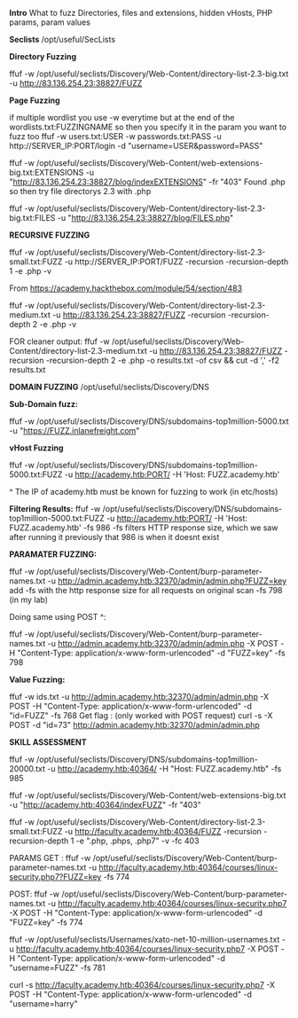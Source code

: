 **Intro**
What to fuzz
Directories, files and extensions, hidden vHosts, PHP params, param values

**Seclists**
/opt/useful/SecLists

**Directory Fuzzing**

ffuf -w /opt/useful/seclists/Discovery/Web-Content/directory-list-2.3-big.txt -u http://83.136.254.23:38827/FUZZ

**Page Fuzzing**

if multiple wordlist you use -w everytime but at the end of the wordlists.txt:FUZZINGNAME so then you specify it in the param you want to fuzz too
ffuf -w users.txt:USER -w passwords.txt:PASS -u http://SERVER_IP:PORT/login -d "username=USER&password=PASS"

ffuf -w /opt/useful/seclists/Discovery/Web-Content/web-extensions-big.txt:EXTENSIONS -u "http://83.136.254.23:38827/blog/indexEXTENSIONS" -fr "403"
Found .php so then try file directorys 2.3 with .php

ffuf -w /opt/useful/seclists/Discovery/Web-Content/directory-list-2.3-big.txt:FILES -u "http://83.136.254.23:38827/blog/FILES.php"



**RECURSIVE FUZZING**

ffuf -w /opt/useful/seclists/Discovery/Web-Content/directory-list-2.3-small.txt:FUZZ -u http://SERVER_IP:PORT/FUZZ -recursion -recursion-depth 1 -e .php -v

From <https://academy.hackthebox.com/module/54/section/483> 

ffuf -w /opt/useful/seclists/Discovery/Web-Content/directory-list-2.3-medium.txt -u http://83.136.254.23:38827/FUZZ -recursion -recursion-depth 2 -e .php -v

FOR cleaner output:
ffuf -w /opt/useful/seclists/Discovery/Web-Content/directory-list-2.3-medium.txt -u http://83.136.254.23:38827/FUZZ -recursion -recursion-depth 2 -e .php -o results.txt -of csv && cut -d ',' -f2 results.txt


**DOMAIN FUZZING**
/opt/useful/seclists/Discovery/DNS

**Sub-Domain fuzz:**

ffuf -w /opt/useful/seclists/Discovery/DNS/subdomains-top1million-5000.txt -u "https://FUZZ.inlanefreight.com"

**vHost Fuzzing**

ffuf -w /opt/useful/seclists/Discovery/DNS/subdomains-top1million-5000.txt:FUZZ -u http://academy.htb:PORT/ -H 'Host: FUZZ.academy.htb'

^ The IP of academy.htb must be known for fuzzing to work (in etc/hosts)

**Filtering Results:**
ffuf -w /opt/useful/seclists/Discovery/DNS/subdomains-top1million-5000.txt:FUZZ -u http://academy.htb:PORT/ -H 'Host: FUZZ.academy.htb' -fs 986
-fs filters HTTP response size, which we saw after running it previously that 986 is when it doesnt exist




**PARAMATER FUZZING:**

ffuf -w /opt/useful/seclists/Discovery/Web-Content/burp-parameter-names.txt -u http://admin.academy.htb:32370/admin/admin.php?FUZZ=key
add -fs with the http response size for all requests on original scan -fs 798 (in my lab)

Doing same using POST ^:

ffuf -w /opt/useful/seclists/Discovery/Web-Content/burp-parameter-names.txt -u http://admin.academy.htb:32370/admin/admin.php -X POST -H "Content-Type: application/x-www-form-urlencoded" -d "FUZZ=key" -fs 798


**Value Fuzzing:**

ffuf -w ids.txt -u http://admin.academy.htb:32370/admin/admin.php -X POST -H "Content-Type: application/x-www-form-urlencoded" -d "id=FUZZ" -fs 768
Get flag : (only worked with POST request)
curl -s -X POST -d "id=73" http://admin.academy.htb:32370/admin/admin.php








**SKILL ASSESSMENT**

ffuf -w /opt/useful/seclists/Discovery/DNS/subdomains-top1million-20000.txt -u http://academy.htb:40364/ -H "Host: FUZZ.academy.htb" -fs 985

ffuf -w /opt/useful/seclists/Discovery/Web-Content/web-extensions-big.txt -u "http://academy.htb:40364/indexFUZZ" -fr "403"

ffuf -w /opt/useful/seclists/Discovery/Web-Content/directory-list-2.3-small.txt:FUZZ -u http://faculty.academy.htb:40364/FUZZ -recursion -recursion-depth 1 -e ".php, .phps, .php7" -v -fc 403

PARAMS
GET :
ffuf -w /opt/useful/seclists/Discovery/Web-Content/burp-parameter-names.txt -u http://faculty.academy.htb:40364/courses/linux-security.php7?FUZZ=key -fs 774

POST:
ffuf -w /opt/useful/seclists/Discovery/Web-Content/burp-parameter-names.txt -u http://faculty.academy.htb:40364/courses/linux-security.php7 -X POST -H "Content-Type: application/x-www-form-urlencoded" -d "FUZZ=key" -fs 774

ffuf -w /opt/useful/seclists/Usernames/xato-net-10-million-usernames.txt -u http://faculty.academy.htb:40364/courses/linux-security.php7 -X POST -H "Content-Type: application/x-www-form-urlencoded" -d "username=FUZZ" -fs 781

curl -s http://faculty.academy.htb:40364/courses/linux-security.php7 -X POST -H "Content-Type: application/x-www-form-urlencoded" -d "username=harry"

